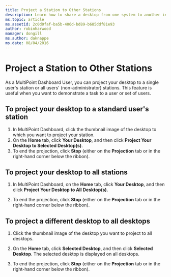 ```yaml
---
title: Project a Station to Other Stations
description: Learn how to share a desktop from one system to another in MultiPoint Services
ms.topic: article
ms.assetid: 2c0d0faf-ba5b-406d-bd89-b685ddf81e93
author: robinharwood
manager: dongill
ms.author: daknappe
ms.date: 08/04/2016
---
```

# Project a Station to Other Stations
As a MultiPoint Dashboard User, you can project your desktop to a single user's station or all users' (non-administrator) stations. This feature is useful when you want to demonstrate a task to a user or set of users.

## To project your desktop to a standard user's station

1.  In MultiPoint Dashboard, click the thumbnail image of the desktop to which you want to project your station.
2.  On the **Home** tab, click **Your Desktop**, and then click **Project Your Desktop to Selected Desktop(s)**.
3.  To end the projection, click **Stop** (either on the **Projection** tab or in the right-hand corner below the ribbon).

## To project your desktop to all stations

1.  In MultiPoint Dashboard, on the **Home** tab, click **Your Desktop**, and then click **Project Your Desktop to All Desktop(s)**.

2.  To end the projection, click **Stop** (either on the **Projection** tab or in the right-hand corner below the ribbon).

## To project a different desktop to all desktops

1.  Click the thumbnail image of the desktop you want to project to all desktops.

2.  On the **Home** tab, click **Selected Desktop**, and then click **Selected Desktop**. The selected desktop is displayed on all desktops.

3.  To end the projection, click **Stop** (either on the **Projection** tab or in the right-hand corner below the ribbon).
